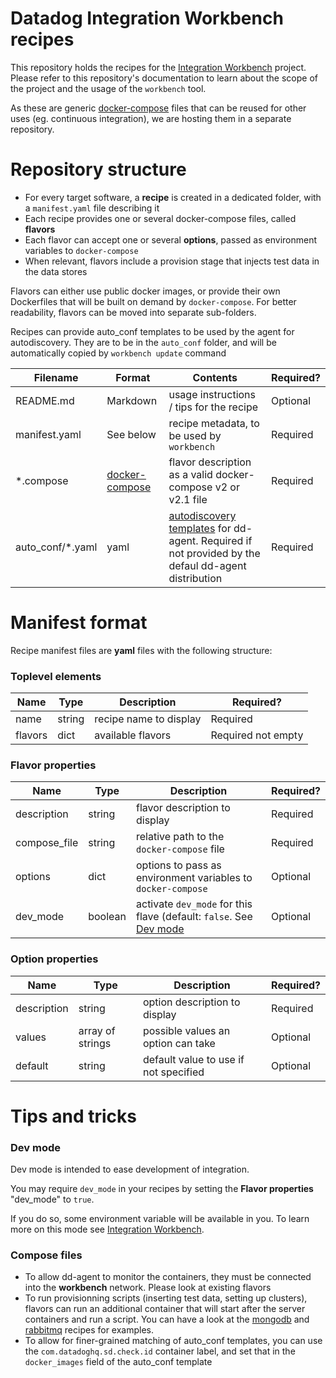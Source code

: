 # Datadog Integration Workbench recipes

This repository holds the recipes for the [Integration Workbench](https://github.com/DataDog/workbench-tooling/) project. Please refer to this repository's documentation to learn about the scope of the project and the usage of the `workbench` tool.

As these are generic [docker-compose](https://docs.docker.com/compose/compose-file/compose-file-v2/) files that can be reused for other uses (eg. continuous integration), we are hosting them in a separate repository.


# Repository structure

- For every target software, a **recipe** is created in a dedicated folder, with a `manifest.yaml` file describing it
- Each recipe provides one or several docker-compose files, called **flavors**
- Each flavor can accept one or several **options**, passed as environment variables to `docker-compose`
- When relevant, flavors include a provision stage that injects test data in the data stores

Flavors can either use public docker images, or provide their own Dockerfiles that will be built on demand by `docker-compose`. For better readability, flavors can be moved into separate sub-folders.

Recipes can provide auto_conf templates to be used by the agent for autodiscovery. They are to be in the `auto_conf` folder, and will be automatically copied by `workbench update` command


| Filename | Format | Contents    | Required? |
|----------|--------|-------------|-----------|
| README.md | Markdown | usage instructions / tips for the recipe | Optional |
| manifest.yaml | See below | recipe metadata, to be used by `workbench` | Required |
| *.compose | [docker-compose](https://docs.docker.com/compose/compose-file/compose-file-v2/) | flavor description as a valid docker-compose v2 or v2.1 file | Required |
| auto_conf/*.yaml | yaml | [autodiscovery templates](http://docs.datadoghq.com/guides/autodiscovery/) for dd-agent. Required if not provided by the defaul dd-agent distribution | Required |

# Manifest format

Recipe manifest files are **yaml** files with the following structure:

### Toplevel elements

| Name | Type | Description | Required? |
|------|------|-------------|-----------|
| name | string | recipe name to display | Required |
| flavors | dict | available flavors | Required not empty

### Flavor properties

| Name | Type | Description | Required? |
|------|------|-------------|-----------|
| description | string | flavor description to display | Required |
| compose_file | string | relative path to the `docker-compose` file | Required |
| options | dict | options to pass as environment variables to `docker-compose` | Optional |
| dev_mode | boolean | activate `dev_mode` for this flave (default: `false`. See [Dev mode](#dev-mode) | Optional |

### Option properties

| Name | Type | Description | Required? |
|------|------|-------------|-----------|
| description | string | option description to display | Required |
| values | array of strings | possible values an option can take | Optional |
| default | string | default value to use if not specified | Optional |

# Tips and tricks

### Dev mode

Dev mode is intended to ease development of integration.

You may require `dev_mode` in your recipes by setting the **Flavor properties**
"dev_mode" to `true`.

If you do so, some environment variable will be available in you. To learn more
on this mode see [Integration Workbench](https://github.com/DataDog/workbench-tooling#dev-mode).

### Compose files

- To allow dd-agent to monitor the containers, they must be connected into the **workbench** network. Please look at existing flavors
- To run provisionning scripts (inserting test data, setting up clusters), flavors can run an additional container that will start after the server containers and run a script. You can have a look at the [mongodb](mongodb/3replicas.compose) and [rabbitmq](rabbitmq/management.compose) recipes for examples.
- To allow for finer-grained matching of auto_conf templates, you can use the `com.datadoghq.sd.check.id` container label, and set that in the `docker_images` field of the auto_conf template
